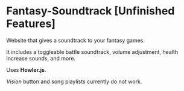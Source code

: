 # Fantasy-Soundtrack [Unfinished Features]
 Website that gives a soundtrack to your fantasy games.
 
 It includes a toggleable battle soundtrack, volume adjustment, health increase sounds, and more.
 
 Uses <strong>Howler.js</strong>.
 
<em>Vision</em> button and song playlists currently do not work.
